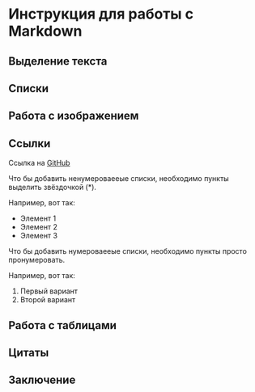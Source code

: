 # Инструкция для работы с Markdown

## Выделение текста

## Списки

## Работа с изображением

## Ссылки

Ссылка на [GitHub](https://github.com/)

Что бы добавить ненумероваееые списки, необходимо пункты  выделить звёздочкой (*).

Например, вот так:

* Элемент 1
* Элемент 2
* Элемент 3

Что бы добавить нумероваееые списки, необходимо пункты просто пронумеровать.

Например, вот так:

1. Первый вариант
2. Второй вариант

## Работа с таблицами

## Цитаты

## Заключение
